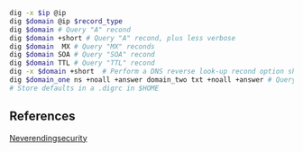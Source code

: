 ```bash
dig -x $ip @ip
dig $domain @ip $record_type
dig $domain # Query "A" recond
dig $domain +short # Query "A" recond, plus less verbose
dig $domain  MX # Query "MX" reconds
dig $domain SOA # Query "SOA" recond
dig $domain TTL # Query "TTL" recond
dig -x $domain +short  # Perform a DNS reverse look-up recond option short
dig $domain_one ns +noall +answer domain_two txt +noall +answer # Query multiple records
# Store defaults in a .digrc in $HOME
```


## References

[Neverendingsecurity](https://neverendingsecurity.wordpress.com/2015/04/13/dig-commands-cheatsheet/)